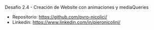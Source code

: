 Desafio 2.4 - Creación de Website con animaciones y mediaQueries

- Repositorio: https://github.com/pyro-nicolici/
- Linkedin: https://www.linkedin.com/in/pieronicolini/

